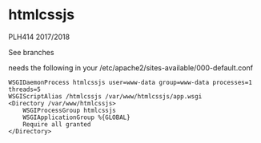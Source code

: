 # htmlcssjs
PLH414 2017/2018

See branches

needs the following in your /etc/apache2/sites-available/000-default.conf

```
WSGIDaemonProcess htmlcssjs user=www-data group=www-data processes=1 threads=5
WSGIScriptAlias /htmlcssjs /var/www/htmlcssjs/app.wsgi
<Directory /var/www/htmlcssjs>
    WSGIProcessGroup htmlcssjs
    WSGIApplicationGroup %{GLOBAL}
    Require all granted
</Directory>
```
